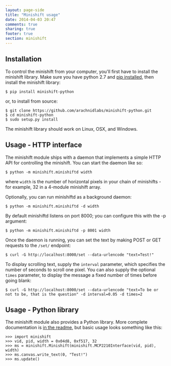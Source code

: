 ```yaml
---
layout: page-side
title: "Minishift usage"
date: 2014-04-03 20:47
comments: true
sharing: true
footer: true
section: minishift
---
```


## Installation

To control the minishift from your computer, you'll first have to install the minishift library. Make sure you have python 2.7 and [pip installed](http://pip.readthedocs.org/en/latest/installing.html), then install the minishift library:

    $ pip install minishift-python

or, to install from source:

    $ git clone https://github.com/arachnidlabs/minishift-python.git
    $ cd minishift-python
    $ sudo setup.py install

The minishift library should work on Linux, OSX, and Windows.

## Usage - HTTP interface

The minishift module ships with a daemon that implements a simple HTTP API for controlling the minishift. You can start the daemon like so:

    $ python -m minishift.minishiftd width

where `width` is the number of horizontal pixels in your chain of minishifts - for example, 32 in a 4-module minishift array.

Optionally, you can run minishiftd as a background daemon:

    $ python -m minishift.minishiftd -d width

By default minishiftd listens on port 8000; you can configure this with the -p argument:

    $ python -m minishift.minishiftd -p 8001 width

Once the daemon is running, you can set the text by making POST or GET requests to the `/set/` endpoint:

    $ curl -G http://localhost:8000/set --data-urlencode "text=Test!"

To display scrolling text, supply the `interval` parameter, which specifies the number of seconds to scroll one pixel. You can also supply the optional `times` parameter, to display the message a fixed number of times before going blank:

    $ curl -G http://localhost:8000/set --data-urlencode "text=To be or not to be, that is the question" -d interval=0.05 -d times=2

## Usage - Python library

The minishift module also provides a Python library. More complete documentation is [in the readme](https://github.com/arachnidlabs/minishift-python/blob/master/README.md), but basic usage looks something like this:

    >>> import minishift
    >>> vid, pid, width = 0x04d8, 0xf517, 32
    >>> ms = minishift.Minishift(minishift.MCP2210Interface(vid, pid), width)
    >>> ms.canvas.write_text(0, "Test!")
    >>> ms.update()
